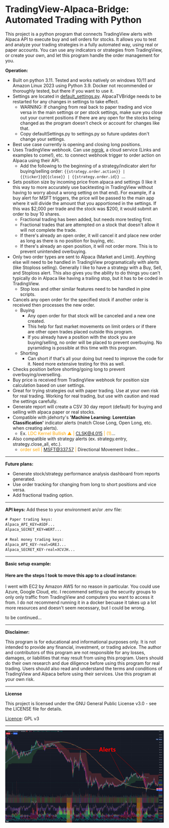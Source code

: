# TradingView-Alpaca-Bridge: Automated Trading with Python

This project is a python program that connects TradingView alerts with Alpaca API to execute buy and sell orders for stocks. It allows you to test and analyze your trading strategies in a fully automated way, using real or paper accounts. You can use any indicators or strategies from TradingView, or create your own, and let this program handle the order management for you.

**Operation:**

- Built on python 3.11. Tested and works natively on windows 10/11 and Amazon Linux 2023 using Python 3.9. Docker not recommended or thoroughly tested, but there if you want to use it.
- Settings are located in [default_settings.py](default_settings.py). AlpacaTVBridge needs to be restarted for any changes in settings to take effect.
  - WARNING: If changing from real back to paper trading and vice versa in the main settings or per stock settings, make sure you close out your current positions if there are any open for the stocks being changed as the program doesn't check or account for changes like that.
  - Copy defaultSettings.py to settings.py so future updates don't change your settings.
- Best use case currently is opening and closing long positions.
- Uses TradingView webhook. Can use [ngrok](https://ngrok.com/), a cloud service (Links and examples to come!), etc. to connect webhook trigger to order action on Alpaca using their API.
  - Add the following to the beginning of a strategy/indicator alert for buying/selling order: `{{strategy.order.action}} | {{ticker}}@{{close}} | {{strategy.order.id}} `...
- Sets position size by incoming price from alpaca and settings (I like it this way to more accurately use backtesting in TradingView without having to worry about a wrong setting on that end). For example, if a buy alert for MSFT triggers, the price will be passed to the main app where it will divide the amount that you apportioned in the settings. If this was $2,000 per trade and the stock was $200, it would submit an order to buy 10 shares.
  - Fractional trading has been added, but needs more testing first. 
  - Fractional trades that are attempted on a stock that doesn't allow it will not complete the trade.
  - If there's already an open order, it will cancel it and place new order as long as there is no position for buying, etc. 
  - If there's already an open position, it will not order more. This is to prevent unintended overbuying.
- Only two order types are sent to Alpaca (Market and Limit). Anything else will need to be handled in TradingView programatically with alerts (like Stoploss selling). Generally I like to have a strategy with a Buy, Sell, and Stoploss alert. This also gives you the ability to do things you can't typically do in Alpaca like having a trailing stop, but it has to be coded in TradingView.
  - Stop loss and other similar features need to be handled in pine scripts.
- Cancels any open order for the specified stock if another order is received then processes the new order.
  - Buying 
    - Any open order for that stock will be canceled and a new one created.
    - This help for fast market movements on limit orders or if there are other open trades placed outside this program.
    - If you already have a position with the stock you are buying/selling, no order will be placed to prevent overbuying. No pyramiding is possible at this time with this program.
  - Shorting
    - Can short if that's all your doing but need to improve the code for it. Need more extensive testing for this as well.
- Checks position before shorting/going long to prevent overbuying/overselling.
- Buy price is received from TradingView webhook for position size calculation based on user settings.
- Great for trying strategies out with paper trading. Use at your own risk for real trading. Working for real trading, but use with caution and read the settings carefully.
- Generate report will create a CSV 30 day report (default) for buying and selling with alpaca paper or real stocks.
- Compatible with jdehorty's **'Machine Learning: Lorentzian Classification'** indicator alerts (match Close Long, Open Long, etc. when creating alerts).
  - Ex. <font color=orange>LDC Kernel Bullish ▲ | CLSK@4.015 | (1)</font>...
- Also compatible with strategy alerts (ex. strategy.entry, strategy.close_all, etc.).
  - <font color=orange>order sell | MSFT@337.57 | </font>Directional Movement Index...

---

**Future plans:**

- Generate stock/strategy performance analysis dashboard from reports generated.
- Use order tracking for changing from long to short positions and vice versa.
- Add fractional trading option.

---

**API keys:**
Add these to your environment an/or .env file:
```
# Paper trading keys:
Alpaca_API_KEY=ASDF...
Alpaca_SECRET_KEY=WERT...

# Real money trading keys:
Alpaca_API_KEY-real=GREJ...
Alpaca_SECRET_KEY-real=XCVJH...
```
***
**Basic setup example:**

#### Here are the steps I took to move this app to a cloud instance:
I went with EC2 by Amazon AWS for no reason in particular. You could use Azure, Google Cloud, etc. I recommend setting up the security groups to only only traffic from TradingView and computers you want to access it from. I do not recommend running it in a docker becuase it takes up a lot more resources and doesn't seem necessary, but I could be wrong.

to be continued...
***
**Disclaimer:**

This program is for educational and informational purposes only. It is not intended to provide any financial, investment, or trading advice. The author and contributors of this program are not responsible for any losses, damages, or liabilities that may result from using this program. Users should do their own research and due diligence before using this program for real trading. Users should also read and understand the terms and conditions of TradingView and Alpaca before using their services. Use this program at your own risk.
***
**License**

This project is licensed under the GNU General Public License v3.0 - see the LICENSE file for details.

[Licence](License): GPL v3
***
![](Assets/Capture.JPG)
